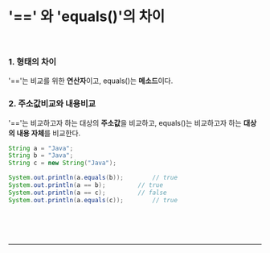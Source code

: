 # '==' 와 'equals()'의 차이

<br>

### 1. 형태의 차이

'=='는 비교를 위한 **연산자**이고, equals()는 **메소드**이다.

### 2. 주소값비교와 내용비교

'=='는 비교하고자 하는 대상의 **주소값**을 비교하고, equals()는 비교하고자 하는 **대상의 내용 자체**를 비교한다.

```java
String a = "Java";
String b = "Java";
String c = new String("Java");

System.out.println(a.equals(b));		// true
System.out.println(a == b);			// true
System.out.println(a == c);			// false
System.out.println(a.equals(c));		// true
```

<br><br><br>

---

<br><br><br>
